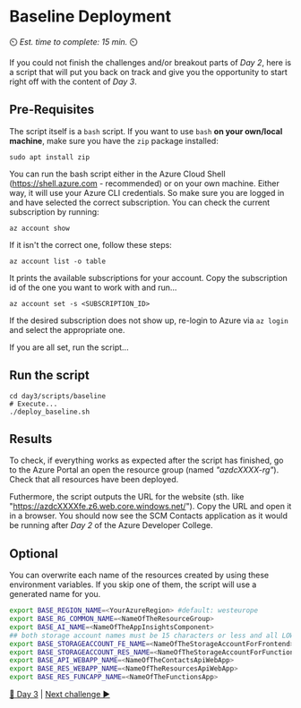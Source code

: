# Baseline Deployment

⏲️ *Est. time to complete: 15 min.* ⏲️

If you could not finish the challenges and/or breakout parts of *Day 2*, here is a script that will put you back on track and give you the opportunity to start right off with the content of *Day 3*.

## Pre-Requisites

The script itself is a `bash` script. If you want to use ```bash``` **on your own/local machine**, make sure you have the ```zip``` package installed:

```shell
sudo apt install zip
```

You can run the bash script either in the Azure Cloud Shell (<https://shell.azure.com> - recommended) or on your own machine. Either way, it will use your Azure CLI credentials. So make sure you are logged in and have selected the correct subscription. You can check the current subscription by running:

```shell
az account show
```

If it isn't the correct one, follow these steps:

```shell
az account list -o table
```

It prints the available subscriptions for your account. Copy the subscription id of the one you want to work with and run...

```shell
az account set -s <SUBSCRIPTION_ID>
```

If the desired subscription does not show up, re-login to Azure via ```az login``` and select the appropriate one.

If you are all set, run the script...

## Run the script

```shell
cd day3/scripts/baseline
# Execute...
./deploy_baseline.sh
```

## Results

To check, if everything works as expected after the script has finished, go to the Azure Portal an open the resource group (named _"azdcXXXX-rg"_). Check that all resources have been deployed.

Futhermore, the script outputs the URL for the website (sth. like "https://azdcXXXXfe.z6.web.core.windows.net/"). Copy the URL and open it in a browser. You should now see the SCM Contacts application as it would be running after *Day 2* of the Azure Developer College.

## Optional

You can overwrite each name of the resources created by using these environment variables. If you skip one of them, the script will use a generated name for you.

```bash
export BASE_REGION_NAME=<YourAzureRegion> #default: westeurope
export BASE_RG_COMMON_NAME=<NameOfTheResourceGroup>
export BASE_AI_NAME=<NameOfTheAppInsightsComponent>
## both storage account names must be 15 characters or less and all LOWERCASE
export BASE_STORAGEACCOUNT_FE_NAME=<NameOfTheStorageAccountForFrontend>
export BASE_STORAGEACCOUNT_RES_NAME=<NameOfTheStorageAccountForFunctionsAndImages>
export BASE_API_WEBAPP_NAME=<NameOfTheContactsApiWebApp>
export BASE_RES_WEBAPP_NAME=<NameOfTheResourcesApiWebApp>
export BASE_RES_FUNCAPP_NAME=<NameOfTheFunctionsApp>
```

[🔼 Day 3](../README.md) | [Next challenge ▶](./challenge-1.md)
